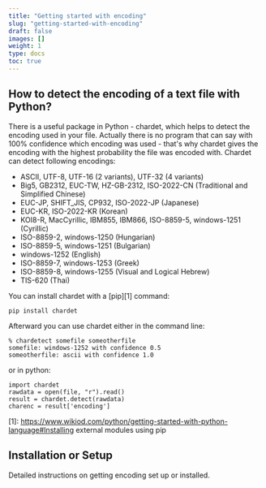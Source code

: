 ```yaml
---
title: "Getting started with encoding"
slug: "getting-started-with-encoding"
draft: false
images: []
weight: 1
type: docs
toc: true
---
```


## How to detect the encoding of a text file with Python?
There is a useful package in Python - chardet, which helps to detect the encoding used in your file. Actually there is no program that can say with 100% confidence which encoding was used - that's why chardet gives the encoding with the highest probability the file was encoded with. Chardet can detect following encodings: 

 - ASCII, UTF-8, UTF-16 (2 variants), UTF-32 (4 variants)
 - Big5, GB2312, EUC-TW, HZ-GB-2312, ISO-2022-CN (Traditional and Simplified Chinese)
 - EUC-JP, SHIFT_JIS, CP932, ISO-2022-JP (Japanese)
 - EUC-KR, ISO-2022-KR (Korean)
 - KOI8-R, MacCyrillic, IBM855, IBM866, ISO-8859-5, windows-1251 (Cyrillic)
 - ISO-8859-2, windows-1250 (Hungarian)
 - ISO-8859-5, windows-1251 (Bulgarian)
 - windows-1252 (English)
 - ISO-8859-7, windows-1253 (Greek)
 - ISO-8859-8, windows-1255 (Visual and Logical Hebrew)
 - TIS-620 (Thai)

You can install chardet with a [pip][1] command: 

    pip install chardet

Afterward you can use chardet either in the command line:

    % chardetect somefile someotherfile
    somefile: windows-1252 with confidence 0.5
    someotherfile: ascii with confidence 1.0

or in python: 

    import chardet    
    rawdata = open(file, "r").read()
    result = chardet.detect(rawdata)
    charenc = result['encoding']

  [1]: https://www.wikiod.com/python/getting-started-with-python-language#Installing external modules using pip

## Installation or Setup
Detailed instructions on getting encoding set up or installed.

